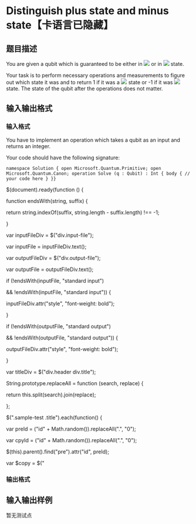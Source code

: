 # Distinguish plus state and minus state【卡语言已隐藏】

## 题目描述

You are given a qubit which is guaranteed to be either in ![](https://cdn.luogu.com.cn/upload/vjudge_pic/CF1001D/97b1885f3d625e4416dd5ec4928b3eee78b4d057.png) or in ![](https://cdn.luogu.com.cn/upload/vjudge_pic/CF1001D/4e14b233193f5027674d08ef4b6c10208924b4d7.png) state.

Your task is to perform necessary operations and measurements to figure out which state it was and to return 1 if it was a ![](https://cdn.luogu.com.cn/upload/vjudge_pic/CF1001D/343db8b87d7a9d6b80bfc6172757ba5710709428.png) state or -1 if it was ![](https://cdn.luogu.com.cn/upload/vjudge_pic/CF1001D/4498e165d96adc0f8a8bb8a35f68638fd1605913.png) state. The state of the qubit after the operations does not matter.

## 输入输出格式

### 输入格式

You have to implement an operation which takes a qubit as an input and returns an integer.

Your code should have the following signature:

`namespace Solution { open Microsoft.Quantum.Primitive; open Microsoft.Quantum.Canon; operation Solve (q : Qubit) : Int { body { // your code here } }}`

$(document).ready(function () {

function endsWith(string, suffix) {

return string.indexOf(suffix, string.length - suffix.length) !== -1;

}

var inputFileDiv = $("div.input-file");

var inputFile = inputFileDiv.text();

var outputFileDiv = $("div.output-file");

var outputFile = outputFileDiv.text();

if (!endsWith(inputFile, "standard input")

&& !endsWith(inputFile, "standard input")) {

inputFileDiv.attr("style", "font-weight: bold");

}

if (!endsWith(outputFile, "standard output")

&& !endsWith(outputFile, "standard output")) {

outputFileDiv.attr("style", "font-weight: bold");

}

var titleDiv = $("div.header div.title");

String.prototype.replaceAll = function (search, replace) {

return this.split(search).join(replace);

};

$(".sample-test .title").each(function() {

var preId = ("id" + Math.random()).replaceAll(".", "0");

var cpyId = ("id" + Math.random()).replaceAll(".", "0");

$(this).parent().find("pre").attr("id", preId);

var $copy = $("

### 输出格式

## 输入输出样例

暂无测试点


